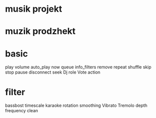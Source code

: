 # musik projekt

# muzik prodzhekt

# basic

play 
volume
auto_play
now 
queue
info_filters
remove
repeat
shuffle
skip
stop
pause
disconnect
seek
Dj role
Vote action 

# filter

bassbost
timescale
karaoke
rotation
smoothing
Vibrato
Tremolo
depth
frequency
clean

